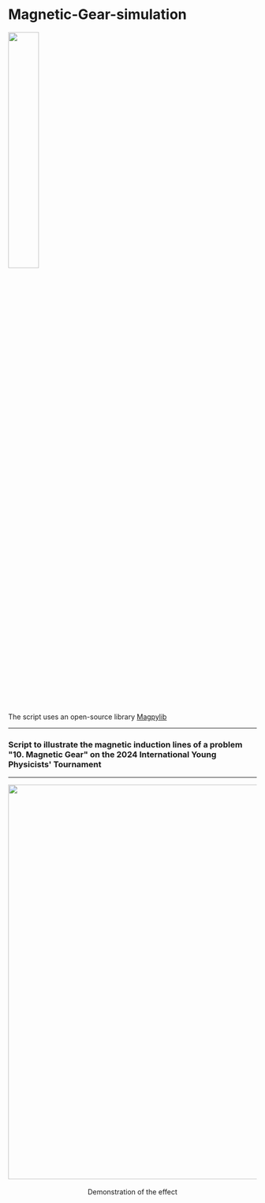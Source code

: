 # Magnetic-Gear-simulation
<p align="left" href="https://github.com/magpylib/magpylib/tree/main"><img align="center" src=https://raw.githubusercontent.com/magpylib/magpylib/main/docs/_static/images/magpylib_flag.png width=35%>
</p>
The script uses an open-source library <a href="https://github.com/magpylib/magpylib/tree/main">Magpylib</a>
<hr>

### Script to illustrate the magnetic induction lines of a problem "10. Magnetic Gear" on the 2024 International Young Physicists' Tournament
<hr>
<p align="center">
  <img src="output/representation.gif" width="800"/>
  <br><br>
  Demonstration of the effect
</p>
